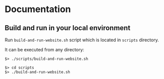 # Documentation

## Build and run in your local environment

Run `build-and-run-website.sh` script which is located in `scripts` directory.

It can be executed from any directory:

```
$> ./scripts/build-and-run-website.sh
```

```
$> cd scripts
$> ./build-and-run-website.sh
```
